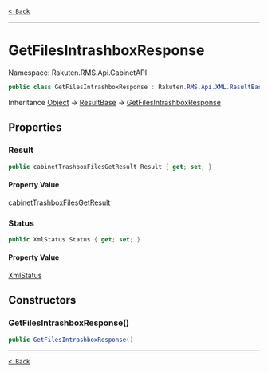[`< Back`](./)

---

# GetFilesIntrashboxResponse

Namespace: Rakuten.RMS.Api.CabinetAPI

```csharp
public class GetFilesIntrashboxResponse : Rakuten.RMS.Api.XML.ResultBase
```

Inheritance [Object](https://docs.microsoft.com/en-us/dotnet/api/system.object) → [ResultBase](./rakuten.rms.api.xml.resultbase) → [GetFilesIntrashboxResponse](./rakuten.rms.api.cabinetapi.getfilesintrashboxresponse)

## Properties

### **Result**

```csharp
public cabinetTrashboxFilesGetResult Result { get; set; }
```

#### Property Value

[cabinetTrashboxFilesGetResult](./rakuten.rms.api.cabinetapi.getfilesintrashboxresponse.cabinettrashboxfilesgetresult)<br>

### **Status**

```csharp
public XmlStatus Status { get; set; }
```

#### Property Value

[XmlStatus](./rakuten.rms.api.xml.xmlstatus)<br>

## Constructors

### **GetFilesIntrashboxResponse()**

```csharp
public GetFilesIntrashboxResponse()
```

---

[`< Back`](./)
